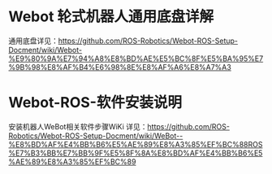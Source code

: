 # Webot 轮式机器人通用底盘详解
通用底盘详见：https://github.com/ROS-Robotics/Webot-ROS-Setup-Docment/wiki/Webot-%E9%80%9A%E7%94%A8%E8%BD%AE%E5%BC%8F%E5%BA%95%E7%9B%98%E8%AF%B4%E6%98%8E%E8%AF%A6%E8%A7%A3


# Webot-ROS-软件安装说明
安装机器人WeBot相关软件步骤WiKi
详见：https://github.com/ROS-Robotics/Webot-ROS-Setup-Docment/wiki/WeBot--%E8%BD%AF%E4%BB%B6%E5%AE%89%E8%A3%85%EF%BC%88ROS%E7%B3%BB%E7%BB%9F%E5%8F%8A%E8%BD%AF%E4%BB%B6%E5%AE%89%E8%A3%85%EF%BC%89
